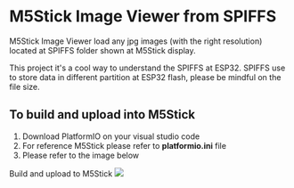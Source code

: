 # M5Stick Image Viewer from SPIFFS
 M5Stick Image Viewer load any jpg images (with the right resolution) located at SPIFFS folder shown at M5Stick display.  

 This project it's a cool way to understand the SPIFFS at ESP32. SPIFFS use to store data in different partition at ESP32 flash, please be mindful on the file size. 
 
## To build and upload into M5Stick 
 1. Download PlatformIO on your visual studio code 
 2. For reference M5Stick please refer to <b>platformio.ini</b> file 
 3. Please refer to the image below

Build and upload to M5Stick
 ![](platformio-build-tempsensor.gif)
